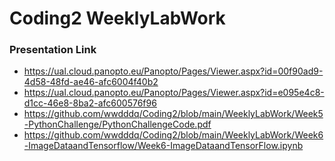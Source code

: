# Coding2 WeeklyLabWork

### Presentation Link

- https://ual.cloud.panopto.eu/Panopto/Pages/Viewer.aspx?id=00f90ad9-4d58-48fd-ae46-afc6004f40b2
- https://ual.cloud.panopto.eu/Panopto/Pages/Viewer.aspx?id=e095e4c8-d1cc-46e8-8ba2-afc600576f96
- https://github.com/wwdddq/Coding2/blob/main/WeeklyLabWork/Week5-PythonChallenge/PythonChallengeCode.pdf
- https://github.com/wwdddq/Coding2/blob/main/WeeklyLabWork/Week6-ImageDataandTensorflow/Week6-ImageDataandTensorFlow.ipynb
